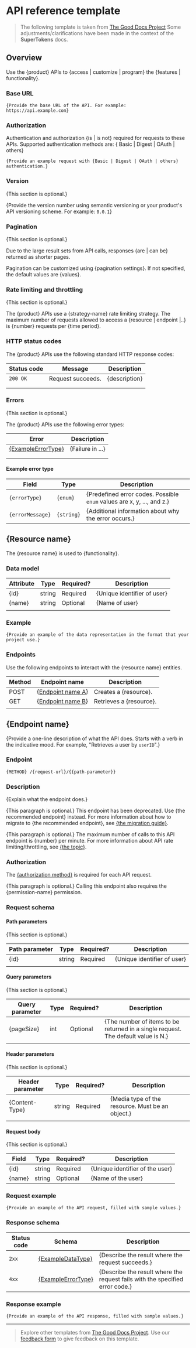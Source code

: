 # API reference template

> The following template is taken from [The Good Docs Project](https://www.thegooddocsproject.dev/template/api-reference)
> Some adjustments/clarifications have been made in the context of the **SuperTokens** docs.

## Overview

Use the {product} APIs to {access | customize | program} the {features | functionality}.

### Base URL

```text
{Provide the base URL of the API. For example: https://api.example.com}
```

### Authorization

Authentication and authorization {is | is not} required for requests to these APIs. Supported authentication methods are:
{ Basic | Digest | OAuth | others}

```text
{Provide an example request with {Basic | Digest | OAuth | others} authentication.}
```

### Version

{This section is optional.}

{Provide the version number using semantic versioning or your product's API versioning scheme. For example: `0.0.1`}

### Pagination

{This section is optional.}

Due to the large result sets from API calls, responses {are | can be} returned as shorter pages.

Pagination can be customized using {pagination settings}. If not specified, the default values are {values}.

### Rate limiting and throttling

{This section is optional.}

The {product} APIs use a {strategy-name} rate limiting strategy. The maximum number of requests allowed to access a {resource | endpoint |..} is {number} requests per {time period}.

### HTTP status codes

The {product} APIs use the following standard HTTP response codes:

| Status code | Message           | Description   |
| ----------- | ----------------- | ------------- |
| `200 OK`    | Request succeeds. | {description} |
|             |                   |               |
|             |                   |               |

### Errors

{This section is optional.}

The {product} APIs use the following error types:

| Error                                   | Description      |
| --------------------------------------- | ---------------- |
| [{ExampleErrorType}](#exampleerrortype) | {Failure in ...} |
|                                         |                  |
|                                         |                  |

#### Example error type

| Field            | Type       | Description                                                            |
| ---------------- | ---------- | ---------------------------------------------------------------------- |
| `{errorType}`    | `{enum}`   | {Predefined error codes. Possible `enum` values are x, y, ..., and z.} |
| `{errorMessage}` | `{string}` | {Additional information about why the error occurs.}                   |

## {Resource name}

The {resource name} is used to {functionality}.

### Data model

| Attribute | Type   | Required? | Description                 |
| --------- | ------ | --------- | --------------------------- |
| {id}      | string | Required  | {Unique identifier of user} |
| {name}    | string | Optional  | {Name of user}              |
|           |        |           |                             |

### Example

```text
{Provide an example of the data representation in the format that your project use.}
```

### Endpoints

Use the following endpoints to interact with the {resource name} entities.

| Method | Endpoint name                            | Description             |
| ------ | ---------------------------------------- | ----------------------- |
| POST   | {[Endpoint name A](#link_to_endpoint_a)} | Creates a {resource}.   |
| GET    | {[Endpoint name B](#link_to_endpoint_b)} | Retrieves a {resource}. |
|        |                                          |                         |

## {Endpoint name}

{Provide a one-line description of what the API does. Starts with a verb in the indicative mood. For example, "Retrieves a user by `userID`".}

### Endpoint

```text
{METHOD} /{request-url}/{{path-parameter}}
```

### Description

{Explain what the endpoint does.}

{This paragraph is optional.} This endpoint has been deprecated. Use {the recommended endpoint} instead. For more information about how to migrate to {the recommended endpoint}, see [{the migration guide}](#link).

{This paragraph is optional.} The maximum number of calls to this API endpoint is {number} per minute. For more information about API rate limiting/throttling, see [{the topic}](#example).

### Authorization

The [{authorization method}](#authorization) is required for each API request.

{This paragraph is optional.} Calling this endpoint also requires the {permission-name} permission.

### Request schema

#### Path parameters

{This section is optional.}

| Path parameter | Type   | Required? | Description                 |
| -------------- | ------ | --------- | --------------------------- |
| {id}           | string | Required  | {Unique identifier of user} |
|                |        |           |                             |

#### Query parameters

{This section is optional.}

| Query parameter | Type | Required? | Description                                                                       |
| --------------- | ---- | --------- | --------------------------------------------------------------------------------- |
| {pageSize}      | int  | Optional  | {The number of items to be returned in a single request. The default value is N.} |
|                 |      |           |                                                                                   |

#### Header parameters

{This section is optional.}

| Header parameter | Type   | Required? | Description                                      |
| ---------------- | ------ | --------- | ------------------------------------------------ |
| {Content-Type}   | string | Required  | {Media type of the resource. Must be an object.} |
|                  |        |           |                                                  |

#### Request body

{This section is optional.}

| Field  | Type   | Required? | Description                     |
| ------ | ------ | --------- | ------------------------------- |
| {id}   | string | Required  | {Unique identifier of the user} |
| {name} | string | Optional  | {Name of the user}              |

### Request example

```text
{Provide an example of the API request, filled with sample values.}
```

### Response schema

| Status code | Schema                                  | Description                                                                  |
| ----------- | --------------------------------------- | ---------------------------------------------------------------------------- |
| `2xx`       | [{ExampleDataType}](#data-model)        | {Describe the result where the request succeeds.}                            |
| `4xx`       | [{ExampleErrorType}](#exampleerrortype) | {Describe the result where the request fails with the specified error code.} |

### Response example

```text
{Provide an example of the API response, filled with sample values.}
```

---

> Explore other templates from [The Good Docs Project](https://thegooddocsproject.dev/). Use our [feedback form](https://thegooddocsproject.dev/feedback/?template=API%20reference) to give feedback on this template.
